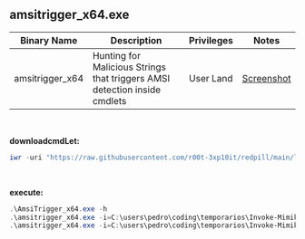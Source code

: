 ## amsitrigger_x64.exe

|Binary Name|Description|Privileges|Notes|
|---|---|---|---|
|amsitrigger_x64|Hunting for Malicious Strings that triggers AMSI detection inside cmdlets|User Land|[Screenshot](https://raw.githubusercontent.com/r00t-3xp10it/redpill/main/lib/Ams1-Trigger/Ams1-Trigger.png)|

<br />

**downloadcmdLet:**
```powershell
iwr -uri "https://raw.githubusercontent.com/r00t-3xp10it/redpill/main/lib/Ams1-Trigger/amsitrigger_x64.exe" -OutFile "amsitrigger_x64.exe"
```
<br />

**execute:**
```powershell
.\AmsiTrigger_x64.exe -h
.\amsitrigger_x64.exe -i=C:\users\pedro\coding\temporarios\Invoke-Mimikatz.ps1 -f=2
.\amsitrigger_x64.exe -i=C:\users\pedro\coding\temporarios\Invoke-Mimikatz.ps1 -f=3
```

